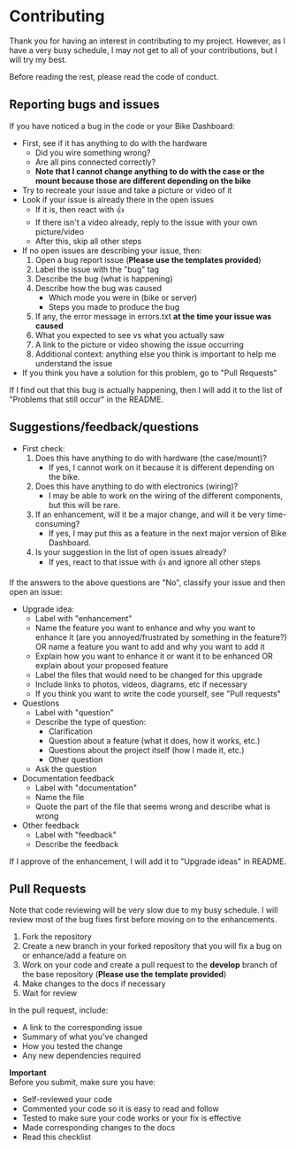 # Contributing

Thank you for having an interest in contributing to my project. However, as I have a very busy schedule, I may not get to all of your contributions, but I will try my best. 

Before reading the rest, please read the code of conduct. 

## Reporting bugs and issues

If you have noticed a bug in the code or your Bike Dashboard:  

- First, see if it has anything to do with the hardware
    - Did you wire something wrong?
    - Are all pins connected correctly?
    - **Note that I cannot change anything to do with the case or the mount because those are different depending on the bike**
- Try to recreate your issue and take a picture or video of it
- Look if your issue is already there in the open issues
    - If it is, then react with 👍
    - If there isn't a video already, reply to the issue with your own picture/video
    - After this, skip all other steps
- If no open issues are describing your issue, then:  
    1. Open a bug report issue (**Please use the templates provided**)
    2. Label the issue with the "bug" tag
    3. Describe the bug (what is happening)
    4. Describe how the bug was caused
        - Which mode you were in (bike or server)
        - Steps you made to produce the bug
    5. If any, the error message in errors.txt **at the time your issue was caused**
    6. What you expected to see vs what you actually saw
    7. A link to the picture or video showing the issue occurring
    8. Additional context: anything else you think is important to help me understand the issue
- If you think you have a solution for this problem, go to "Pull Requests"

If I find out that this bug is actually happening, then I will add it to the list of "Problems that still occur" in the README. 

## Suggestions/feedback/questions

- First check:  
    1. Does this have anything to do with hardware (the case/mount)?
        - If yes, I cannot work on it because it is different depending on the bike.
    2. Does this have anything to do with electronics (wiring)?
        - I may be able to work on the wiring of the different components, but this will be rare.
    3. If an enhancement, will it be a major change, and will it be very time-consuming?
        - If yes, I may put this as a feature in the next major version of Bike Dashboard. 
    4. Is your suggestion in the list of open issues already? 
        - If yes, react to that issue with 👍 and ignore all other steps

If the answers to the above questions are "No", classify your issue and then open an issue:

- Upgrade idea:
    - Label with "enhancement"
    - Name the feature you want to enhance and why you want to enhance it (are you annoyed/frustrated by something in the feature?) OR name a feature you want to add and why you want to add it
    - Explain how you want to enhance it or want it to be enhanced OR explain about your proposed feature
    - Label the files that would need to be changed for this upgrade 
    - Include links to photos, videos, diagrams, etc if necessary
    - If you think you want to write the code yourself, see "Pull requests"
- Questions
    - Label with "question"
    - Describe the type of question:
        - Clarification
        - Question about a feature (what it does, how it works, etc.)
        - Questions about the project itself (how I made it, etc.)
        - Other question
    - Ask the question
- Documentation feedback
    - Label with "documentation"
    - Name the file
    - Quote the part of the file that seems wrong and describe what is wrong
- Other feedback
    - Label with "feedback"
    - Describe the feedback

If I approve of the enhancement, I will add it to "Upgrade ideas" in README.

## Pull Requests

Note that code reviewing will be very slow due to my busy schedule. I will review most of the bug fixes first before moving on to the enhancements. 

1. Fork the repository
2. Create a new branch in your forked repository that you will fix a bug on or enhance/add a feature on
3. Work on your code and create a pull request to the **develop** branch of the base repository (**Please use the template provided**)
4. Make changes to the docs if necessary
5. Wait for review

In the pull request, include:
- A link to the corresponding issue
- Summary of what you've changed
- How you tested the change
- Any new dependencies required

**Important**  
Before you submit, make sure you have:
- Self-reviewed your code
- Commented your code so it is easy to read and follow
- Tested to make sure your code works or your fix is effective
- Made corresponding changes to the docs
- Read this checklist
